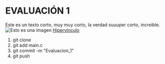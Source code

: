 # EVALUACIÓN 1
Este es un texto corto, muy muy corto, la verdad suuuper corto, increible.
![Esto es una imagen](https://rockcontent.com/es/wp-content/uploads/sites/3/2019/02/Consejos-para-hacer-ima%CC%81genes-increi%CC%81bles-1024x538.png)
[Hipervínculo](https://cursosinformatica.ucm.es/trial/word2/#:~:text=Un%20hiperv%C3%ADnculo%20o%20hiperenlace%20es,una%20p%C3%A1gina%20Web)
1. git clone 
2. git add main.c
3. git commit -m "Evaluacion_1"
4. git push
